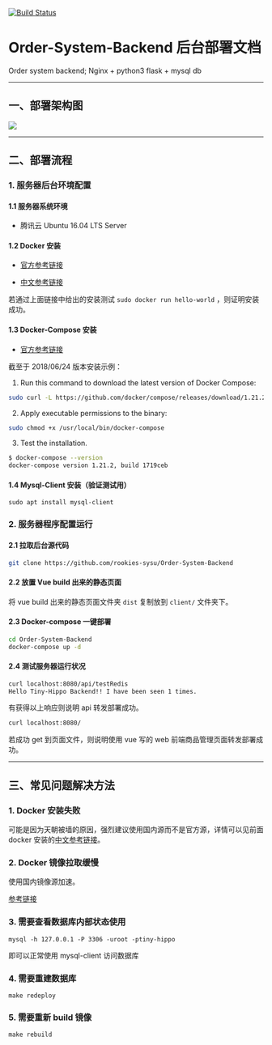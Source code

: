 [![Build Status](https://travis-ci.org/rookies-sysu/Order-System-Backend.svg?branch=docker)](https://travis-ci.org/rookies-sysu/Order-System-Backend)

# Order-System-Backend 后台部署文档
Order system backend; Nginx + python3 flask + mysql db

---

## 一、部署架构图

![](https://github.com/rookies-sysu/Dashboard/blob/master/imgs/deployment_img.png?raw=true)


---

## 二、部署流程

### 1. 服务器后台环境配置

#### 1.1 服务器系统环境

- 腾讯云 Ubuntu 16.04 LTS Server

#### 1.2 Docker 安装

- [官方参考链接](https://docs.docker.com/install/linux/docker-ce/ubuntu/#prerequisites)

- [中文参考链接](https://yeasy.gitbooks.io/docker_practice/content/install/ubuntu.html)

若通过上面链接中给出的安装测试 `sudo docker run hello-world` ，则证明安装成功。

#### 1.3 Docker-Compose 安装

- [官方参考链接](https://docs.docker.com/compose/install/)

截至于 2018/06/24 版本安装示例：

1. Run this command to download the latest version of Docker Compose:
```bash
sudo curl -L https://github.com/docker/compose/releases/download/1.21.2/docker-compose-$(uname -s)-$(uname -m) -o /usr/local/bin/docker-compose
```

2. Apply executable permissions to the binary:
```bash
sudo chmod +x /usr/local/bin/docker-compose
```

3. Test the installation.
```bash
$ docker-compose --version
docker-compose version 1.21.2, build 1719ceb
```

#### 1.4 Mysql-Client 安装（验证测试用）

```
sudo apt install mysql-client
```

### 2. 服务器程序配置运行

#### 2.1 拉取后台源代码

```bash
git clone https://github.com/rookies-sysu/Order-System-Backend
```

#### 2.2 放置 Vue build 出来的静态页面

将 vue build 出来的静态页面文件夹 `dist` 复制放到 `client/` 文件夹下。

#### 2.3 Docker-compose 一键部署

```bash 
cd Order-System-Backend
docker-compose up -d
```

#### 2.4 测试服务器运行状况

```bash
curl localhost:8080/api/testRedis
Hello Tiny-Hippo Backend!! I have been seen 1 times.
```

有获得以上响应则说明 api 转发部署成功。

```bash
curl localhost:8080/
```

若成功 get 到页面文件，则说明使用 vue 写的 web 前端商品管理页面转发部署成功。

---

## 三、常见问题解决方法

### 1. Docker 安装失败

可能是因为天朝被墙的原因，强烈建议使用国内源而不是官方源，详情可以见前面 docker 安装的[中文参考链接](https://yeasy.gitbooks.io/docker_practice/content/install/ubuntu.html)。

### 2. Docker 镜像拉取缓慢

使用国内镜像源加速。

[参考链接](https://yeasy.gitbooks.io/docker_practice/content/install/mirror.html)

### 3. 需要查看数据库内部状态使用

```
mysql -h 127.0.0.1 -P 3306 -uroot -ptiny-hippo
```

即可以正常使用 mysql-client 访问数据库

### 4. 需要重建数据库

```
make redeploy
```

### 5. 需要重新 build 镜像

```
make rebuild
```
